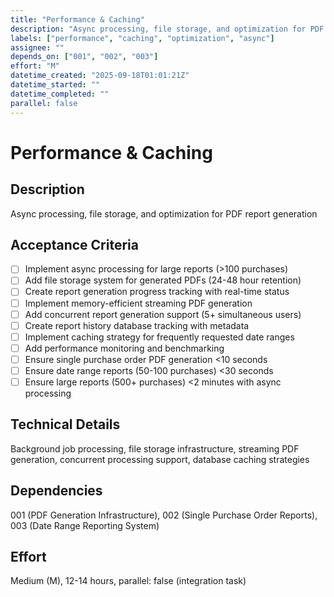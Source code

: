 ```yaml
---
title: "Performance & Caching"
description: "Async processing, file storage, and optimization for PDF report generation"
labels: ["performance", "caching", "optimization", "async"]
assignee: ""
depends_on: ["001", "002", "003"]
effort: "M"
datetime_created: "2025-09-18T01:01:21Z"
datetime_started: ""
datetime_completed: ""
parallel: false
---
```


# Performance & Caching

## Description
Async processing, file storage, and optimization for PDF report generation

## Acceptance Criteria
- [ ] Implement async processing for large reports (>100 purchases)
- [ ] Add file storage system for generated PDFs (24-48 hour retention)
- [ ] Create report generation progress tracking with real-time status
- [ ] Implement memory-efficient streaming PDF generation
- [ ] Add concurrent report generation support (5+ simultaneous users)
- [ ] Create report history database tracking with metadata
- [ ] Implement caching strategy for frequently requested date ranges
- [ ] Add performance monitoring and benchmarking
- [ ] Ensure single purchase order PDF generation <10 seconds
- [ ] Ensure date range reports (50-100 purchases) <30 seconds
- [ ] Ensure large reports (500+ purchases) <2 minutes with async processing

## Technical Details
Background job processing, file storage infrastructure, streaming PDF generation, concurrent processing support, database caching strategies

## Dependencies
001 (PDF Generation Infrastructure), 002 (Single Purchase Order Reports), 003 (Date Range Reporting System)

## Effort
Medium (M), 12-14 hours, parallel: false (integration task)